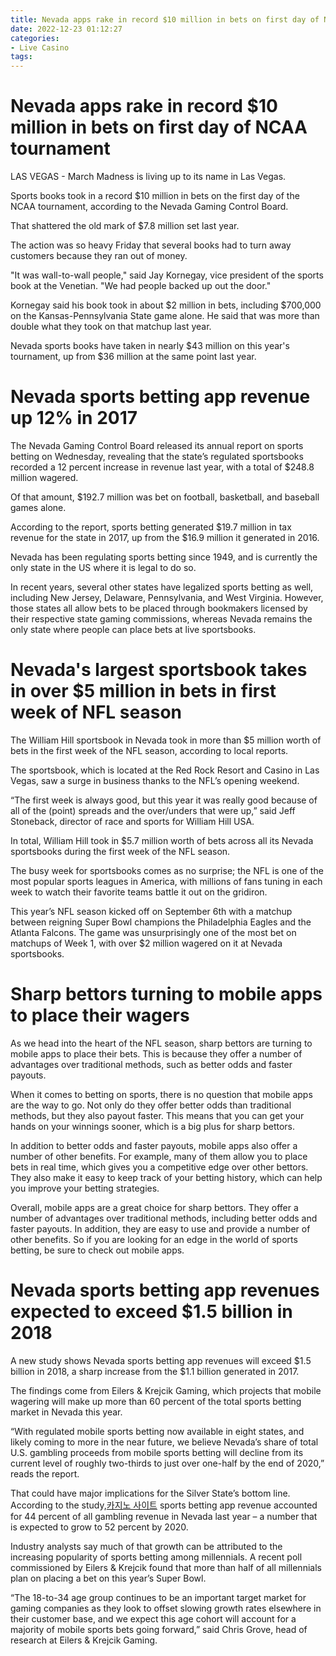 ```yaml
---
title: Nevada apps rake in record $10 million in bets on first day of NCAA tournament
date: 2022-12-23 01:12:27
categories:
- Live Casino
tags:
---
```



#  Nevada apps rake in record $10 million in bets on first day of NCAA tournament

LAS VEGAS - March Madness is living up to its name in Las Vegas.

Sports books took in a record $10 million in bets on the first day of the NCAA tournament, according to the Nevada Gaming Control Board.

That shattered the old mark of $7.8 million set last year.

The action was so heavy Friday that several books had to turn away customers because they ran out of money.

"It was wall-to-wall people," said Jay Kornegay, vice president of the sports book at the Venetian. "We had people backed up out the door."

Kornegay said his book took in about $2 million in bets, including $700,000 on the Kansas-Pennsylvania State game alone. He said that was more than double what they took on that matchup last year.

Nevada sports books have taken in nearly $43 million on this year's tournament, up from $36 million at the same point last year.

#  Nevada sports betting app revenue up 12% in 2017

The Nevada Gaming Control Board released its annual report on sports betting on Wednesday, revealing that the state’s regulated sportsbooks recorded a 12 percent increase in revenue last year, with a total of $248.8 million wagered.

Of that amount, $192.7 million was bet on football, basketball, and baseball games alone.

According to the report, sports betting generated $19.7 million in tax revenue for the state in 2017, up from the $16.9 million it generated in 2016.

Nevada has been regulating sports betting since 1949, and is currently the only state in the US where it is legal to do so.

In recent years, several other states have legalized sports betting as well, including New Jersey, Delaware, Pennsylvania, and West Virginia. However, those states all allow bets to be placed through bookmakers licensed by their respective state gaming commissions, whereas Nevada remains the only state where people can place bets at live sportsbooks.

#  Nevada's largest sportsbook takes in over $5 million in bets in first week of NFL season

The William Hill sportsbook in Nevada took in more than $5 million worth of bets in the first week of the NFL season, according to local reports.

The sportsbook, which is located at the Red Rock Resort and Casino in Las Vegas, saw a surge in business thanks to the NFL’s opening weekend.

“The first week is always good, but this year it was really good because of all of the (point) spreads and the over/unders that were up,” said Jeff Stoneback, director of race and sports for William Hill USA.

In total, William Hill took in $5.7 million worth of bets across all its Nevada sportsbooks during the first week of the NFL season.

The busy week for sportsbooks comes as no surprise; the NFL is one of the most popular sports leagues in America, with millions of fans tuning in each week to watch their favorite teams battle it out on the gridiron.

This year’s NFL season kicked off on September 6th with a matchup between reigning Super Bowl champions the Philadelphia Eagles and the Atlanta Falcons. The game was unsurprisingly one of the most bet on matchups of Week 1, with over $2 million wagered on it at Nevada sportsbooks.

#  Sharp bettors turning to mobile apps to place their wagers

As we head into the heart of the NFL season, sharp bettors are turning to mobile apps to place their bets. This is because they offer a number of advantages over traditional methods, such as better odds and faster payouts.

When it comes to betting on sports, there is no question that mobile apps are the way to go. Not only do they offer better odds than traditional methods, but they also payout faster. This means that you can get your hands on your winnings sooner, which is a big plus for sharp bettors.

In addition to better odds and faster payouts, mobile apps also offer a number of other benefits. For example, many of them allow you to place bets in real time, which gives you a competitive edge over other bettors. They also make it easy to keep track of your betting history, which can help you improve your betting strategies.

Overall, mobile apps are a great choice for sharp bettors. They offer a number of advantages over traditional methods, including better odds and faster payouts. In addition, they are easy to use and provide a number of other benefits. So if you are looking for an edge in the world of sports betting, be sure to check out mobile apps.

#  Nevada sports betting app revenues expected to exceed $1.5 billion in 2018

A new study shows Nevada sports betting app revenues will exceed $1.5 billion in 2018, a sharp increase from the $1.1 billion generated in 2017.

The findings come from Eilers & Krejcik Gaming, which projects that mobile wagering will make up more than 60 percent of the total sports betting market in Nevada this year.

“With regulated mobile sports betting now available in eight states, and likely coming to more in the near future, we believe Nevada’s share of total U.S. gambling proceeds from mobile sports betting will decline from its current level of roughly two-thirds to just over one-half by the end of 2020,” reads the report.

That could have major implications for the Silver State’s bottom line. According to the study,[카지노 사이트](https://choegocasino.com/) sports betting app revenue accounted for 44 percent of all gambling revenue in Nevada last year – a number that is expected to grow to 52 percent by 2020.

Industry analysts say much of that growth can be attributed to the increasing popularity of sports betting among millennials. A recent poll commissioned by Eilers & Krejcik found that more than half of all millennials plan on placing a bet on this year’s Super Bowl.

“The 18-to-34 age group continues to be an important target market for gaming companies as they look to offset slowing growth rates elsewhere in their customer base, and we expect this age cohort will account for a majority of mobile sports bets going forward,” said Chris Grove, head of research at Eilers & Krejcik Gaming.